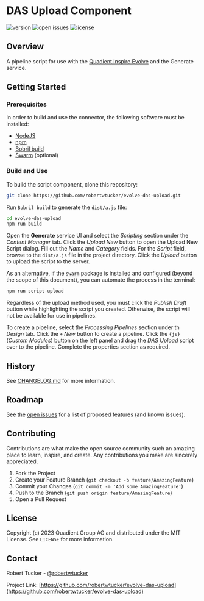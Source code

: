 # DAS Upload Component

![version](https://img.shields.io/badge/dynamic/json?url=https%3A%2F%2Fraw.githubusercontent.com%2Frobertwtucker%2Fevolve-das-upload%2Fmaster%2Fpackage.json&query=%24.version&label=version)
![open issues](https://img.shields.io/github/issues-raw/robertwtucker/evolve-das-upload)
![license](https://img.shields.io/github/license/robertwtucker/evolve-das-upload)

## Overview

A pipeline script for use with the
[Quadient Inspire Evolve](https://www.quadient.com/en/customer-communications/inspire-evolve)
and the Generate service.

## Getting Started

### Prerequisites

In order to build and use the connector, the following software must be
installed:

- [NodeJS](https://nodejs.org)
- [npm](https://npmjs.com)
- [Bobril build](https://www.npmjs.com/package/bobril-build)
- [Swarm](https://www.npmjs.com/package/@quadient/swarm) (optional)

### Build and Use

To build the script component, clone this repository:

```bash
git clone https://github.com/robertwtucker/evolve-das-upload.git
```

Run `Bobril build` to generate the `dist/a.js` file:

```bash
cd evolve-das-upload
npm run build
```

Open the **Generate** service UI and select the _Scripting_ section under the
_Content Manager_ tab. Click the _Upload New_ button to open the Upload New
Script dialog. Fill out the _Name_ and _Category_ fields. For the _Script_
field, browse to the `dist/a.js` file in the project directory. Click the
_Upload_ button to upload the script to the server.

As an alternative, if the [`swarm`](<(https://www.npmjs.com/package/@quadient/swarm)>)
package is installed and configured (beyond the scope of this document), you
can automate the process in the terminal:

```bash
npm run script-upload
```

Regardless of the upload method used, you must click the _Publish Draft_ button
while highlighting the script you created. Otherwise, the script will not be
available for use in pipelines.

To create a pipeline, select the _Processing Pipelines_ section under th
_Design_ tab. Click the `+`&nbsp;_New_ button to create a pipeline. Click the `{js}`
(_Custom Modules_) button on the left panel and drag the _DAS Upload_
script over to the pipeline. Complete the properties section as required.

## History

See [CHANGELOG.md](https://github.com/robertwtucker/evolve-das-upload/blob/master/CHANGELOG.md)
for more information.

## Roadmap

See the [open issues](https://github.com/robertwtucker/evolve-das-upload/issues)
for a list of proposed features (and known issues).

## Contributing

Contributions are what make the open source community such an amazing place
to learn, inspire, and create. Any contributions you make are sincerely
appreciated.

1. Fork the Project
2. Create your Feature Branch (`git checkout -b feature/AmazingFeature`)
3. Commit your Changes (`git commit -m 'Add some AmazingFeature'`)
4. Push to the Branch (`git push origin feature/AmazingFeature`)
5. Open a Pull Request

## License

Copyright (c) 2023 Quadient Group AG and distributed under the MIT License.
See `LICENSE` for more information.

## Contact

Robert Tucker - [@robertwtucker](https://twitter.com/robertwtucker)

Project Link: [https://github.com/robertwtucker/evolve-das-upload](https://github.com/robertwtucker/evolve-das-upload)
